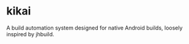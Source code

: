 # kikai

A build automation system designed for native Android builds, loosely inspired by jhbuild.
